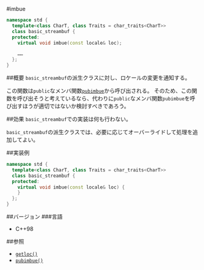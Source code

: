 #imbue
```cpp
namespace std {
  template<class CharT, class Traits = char_traits<CharT>>
  class basic_streambuf {
  protected:
    virtual void imbue(const locale& loc);

    ……
  };
}
```

##概要
`basic_streambuf`の派生クラスに対し、ロケールの変更を通知する。

この関数は`public`なメンバ関数[`pubimbue`](pubimbue.md)から呼び出される。
そのため、この関数を呼び出そうと考えているなら、代わりに`public`なメンバ関数`pubimbue`を呼び出すほうが適切ではないか検討すべきであろう。

##効果
`basic_streambuf`での実装は何も行わない。

`basic_streambuf`の派生クラスでは、必要に応じてオーバーライドして処理を追加してよい。

##実装例
```cpp
namespace std {
  template<class CharT, class Traits = char_traits<CharT>>
  class basic_streambuf {
  protected:
    virtual void imbue(const locale& loc) {
    }
  };
}
```

##バージョン
###言語
- C++98

##参照
- [`getloc()`](getloc.md)
- [`pubimbue()`](pubimbue.md)
